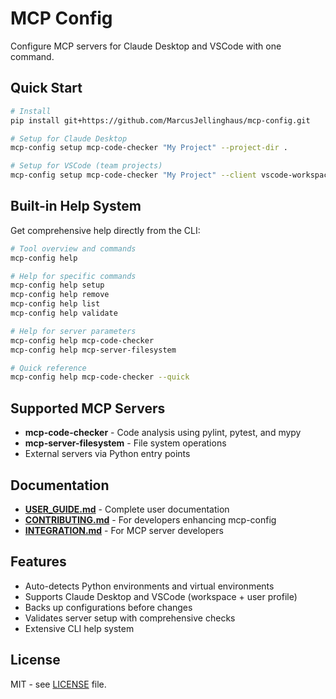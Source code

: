 # MCP Config

Configure MCP servers for Claude Desktop and VSCode with one command.

## Quick Start

```bash
# Install
pip install git+https://github.com/MarcusJellinghaus/mcp-config.git

# Setup for Claude Desktop
mcp-config setup mcp-code-checker "My Project" --project-dir .

# Setup for VSCode (team projects)
mcp-config setup mcp-code-checker "My Project" --client vscode-workspace --project-dir .
```

## Built-in Help System

Get comprehensive help directly from the CLI:

```bash
# Tool overview and commands
mcp-config help

# Help for specific commands
mcp-config help setup
mcp-config help remove
mcp-config help list
mcp-config help validate

# Help for server parameters
mcp-config help mcp-code-checker
mcp-config help mcp-server-filesystem

# Quick reference
mcp-config help mcp-code-checker --quick
```

## Supported MCP Servers

- **mcp-code-checker** - Code analysis using pylint, pytest, and mypy
- **mcp-server-filesystem** - File system operations
- External servers via Python entry points

## Documentation

- **[USER_GUIDE.md](USER_GUIDE.md)** - Complete user documentation
- **[CONTRIBUTING.md](CONTRIBUTING.md)** - For developers enhancing mcp-config
- **[INTEGRATION.md](INTEGRATION.md)** - For MCP server developers

## Features

- Auto-detects Python environments and virtual environments
- Supports Claude Desktop and VSCode (workspace + user profile)
- Backs up configurations before changes
- Validates server setup with comprehensive checks
- Extensive CLI help system

## License

MIT - see [LICENSE](LICENSE) file.
